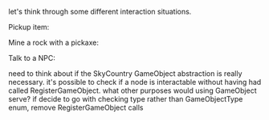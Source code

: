 let's think through some different interaction situations. 

Pickup item: 

Mine a rock with a pickaxe:

Talk to a NPC:

need to think about if the SkyCountry GameObject abstraction is really necessary. it's possible to check if a node is interactable without having had called RegisterGameObject. what other purposes would using GameObject serve? 
if decide to go with checking type rather than GameObjectType enum, remove RegisterGameObject calls